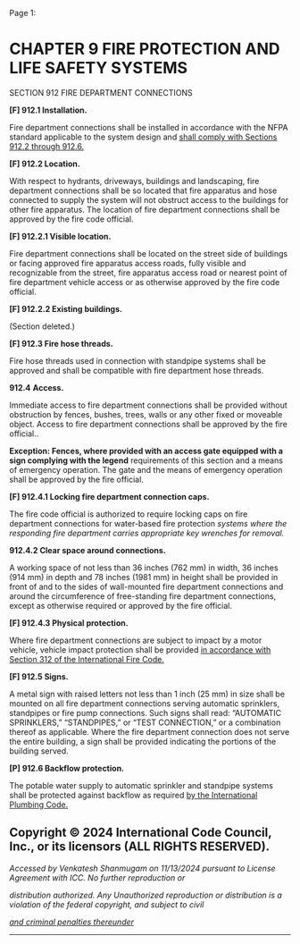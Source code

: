 Page 1:

# CHAPTER 9 FIRE PROTECTION AND LIFE SAFETY SYSTEMS

 SECTION 912
 FIRE DEPARTMENT CONNECTIONS



**[F] 912.1 Installation.**

Fire department connections shall be installed in accordance with the NFPA standard applicable to the system design and
[shall comply with Sections 912.2 through 912.6.](http://codes.iccsafe.org/#VACC2021P1_Ch09_Sec912.2)

**[F] 912.2 Location.**

With respect to hydrants, driveways, buildings and landscaping, fire department connections shall be so located that fire
apparatus and hose connected to supply the system will not obstruct access to the buildings for other fire apparatus. The
location of fire department connections shall be approved by the fire code official.

**[F] 912.2.1 Visible location.**

Fire department connections shall be located on the street side of buildings or facing approved fire apparatus access
roads, fully visible and recognizable from the street, fire apparatus access road or nearest point of fire department
vehicle access or as otherwise approved by the fire code official.

**[F] 912.2.2 Existing buildings.**

(Section deleted.)

**[F] 912.3 Fire hose threads.**

Fire hose threads used in connection with standpipe systems shall be approved and shall be compatible with fire
department hose threads.

**912.4** **Access.**

Immediate access to fire department connections shall be provided without obstruction by fences, bushes, trees, walls or
any other fixed or moveable object. Access to fire department connections shall be approved by the fire official..

**Exception: Fences, where provided with an access gate equipped with a sign complying with the legend**
requirements of this section and a means of emergency operation. The gate and the means of emergency operation
shall be approved by the fire official.



**[F] 912.4.1 Locking fire department connection caps.**


The fire code official is authorized to require locking caps on fire department connections for water-based fire protection
_systems where the responding fire department carries appropriate key wrenches for removal._


**912.4.2 Clear space around connections.**


A working space of not less than 36 inches (762 mm) in width, 36 inches (914 mm) in depth and 78 inches (1981 mm) in
height shall be provided in front of and to the sides of wall-mounted fire department connections and around the
circumference of free-standing fire department connections, except as otherwise required or approved by the fire official.



**[F] 912.4.3 Physical protection.**


Where fire department connections are subject to impact by a motor vehicle, vehicle impact protection shall be provided
[in accordance with Section 312 of the International Fire Code.](http://codes.iccsafe.org/#IFC2021P1_Pt02_Ch03_Sec312)

**[F] 912.5 Signs.**

A metal sign with raised letters not less than 1 inch (25 mm) in size shall be mounted on all fire department connections
serving automatic sprinklers, standpipes or fire pump connections. Such signs shall read: “AUTOMATIC SPRINKLERS,”
“STANDPIPES,” or “TEST CONNECTION,” or a combination thereof as applicable. Where the fire department connection
does not serve the entire building, a sign shall be provided indicating the portions of the building served.

**[P] 912.6 Backflow protection.**

The potable water supply to automatic sprinkler and standpipe systems shall be protected against backflow as required
[by the International Plumbing Code.](http://codes.iccsafe.org/#VACC2021P1_Ch35_PromICC_RefStdIPC_21)

## Copyright © 2024 International Code Council, Inc., or its licensors (ALL RIGHTS RESERVED).

_Accessed by Venkatesh Shanmugam on 11/13/2024 pursuant to License Agreement with ICC. No further reproduction or_

_distribution authorized. Any Unauthorized reproduction or distribution is a violation of the federal copyright, and subject to civil_

_[and criminal penalties thereunder](http://codes.iccsafe.org/content/VACC2021P1/chapter-9-fire-protection-and-life-safety-systems#VACC2021P1_Ch09_Sec912)_


-----



